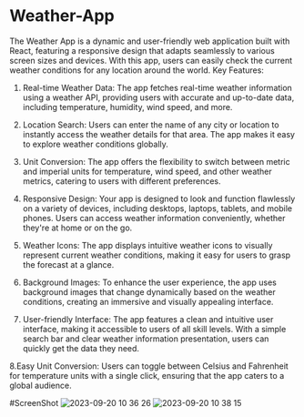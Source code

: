# Weather-App
The Weather App is a dynamic and user-friendly web application built with React, featuring a responsive design that adapts seamlessly to various screen sizes and devices. With this app, users can easily check the current weather conditions for any location around the world.
Key Features:
1. Real-time Weather Data: The app fetches real-time weather information using a weather API, providing users with accurate and up-to-date data, including temperature, humidity, wind speed, and more.

2. Location Search: Users can enter the name of any city or location to instantly access the weather details for that area. The app makes it easy to explore weather conditions globally.

3. Unit Conversion: The app offers the flexibility to switch between metric and imperial units for temperature, wind speed, and other weather metrics, catering to users with different preferences.

4. Responsive Design: Your app is designed to look and function flawlessly on a variety of devices, including desktops, laptops, tablets, and mobile phones. Users can access weather information conveniently, whether they're at home or on the go.

5. Weather Icons: The app displays intuitive weather icons to visually represent current weather conditions, making it easy for users to grasp the forecast at a glance.

6. Background Images: To enhance the user experience, the app uses background images that change dynamically based on the weather conditions, creating an immersive and visually appealing interface.

7. User-friendly Interface: The app features a clean and intuitive user interface, making it accessible to users of all skill levels. With a simple search bar and clear weather information presentation, users can quickly get the data they need.

8.Easy Unit Conversion: Users can toggle between Celsius and Fahrenheit for temperature units with a single click, ensuring that the app caters to a global audience.


#ScreenShot
![2023-09-20 10 36 26](https://github.com/Shubhamkanskar/Weather-App/assets/142893960/bf517525-782e-4d1b-b59d-
)
![2023-09-20 10 38 15](https://github.com/Shubhamkanskar/Weather-App/assets/142893960/33be37ac-61b5-4d72-837b-2d6340da2a6f)
